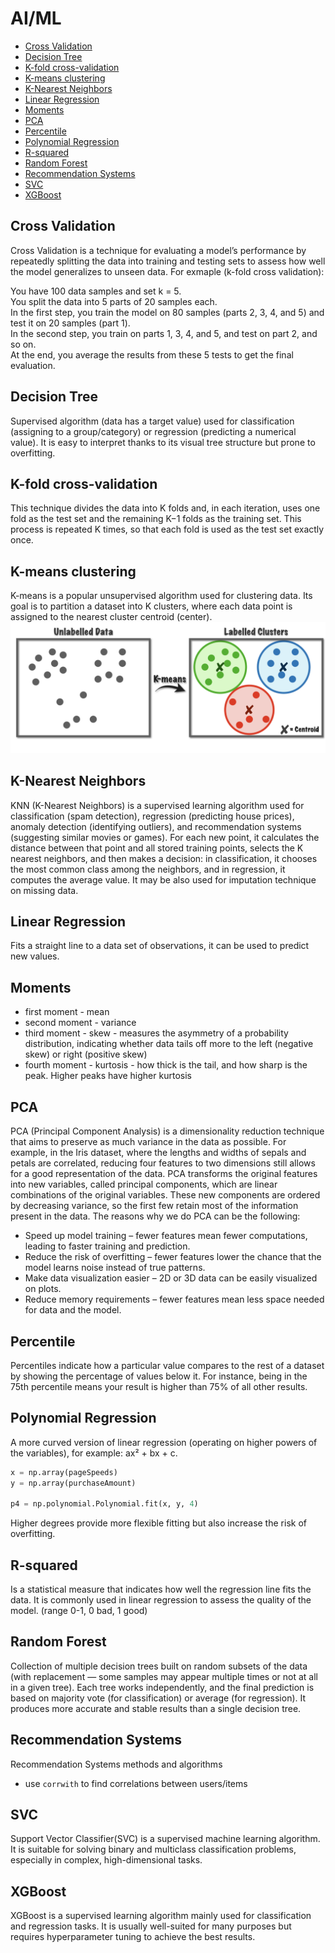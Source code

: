 # AI/ML
- [Cross Validation](#cross_validation)
- [Decision Tree](#decision_tree)
- [K-fold cross-validation](#k-fold_cross_validation)
- [K-means clustering](#k-means_clustering)
- [K-Nearest Neighbors](#k-nearest-neighbors)
- [Linear Regression](#linear_regression)
- [Moments](#moments)
- [PCA](#pca)
- [Percentile](#percentile)
- [Polynomial Regression](#polynomial_regression)
- [R-squared](#r-squared)
- [Random Forest](#random_forest)
- [Recommendation Systems](#recommendation_systems)
- [SVC](#svc)
- [XGBoost](#xgboost)

## Cross Validation <a name="cross_validation"></a>
Cross Validation is a technique for evaluating a model’s performance by repeatedly splitting the data into training and testing sets to assess how well the model generalizes to unseen data. For exmaple (k-fold cross validation):

You have 100 data samples and set k = 5.  
You split the data into 5 parts of 20 samples each.  
In the first step, you train the model on 80 samples (parts 2, 3, 4, and 5) and test it on 20 samples (part 1).  
In the second step, you train on parts 1, 3, 4, and 5, and test on part 2, and so on.  
At the end, you average the results from these 5 tests to get the final evaluation.

## Decision Tree <a name="decision_tree"></a>
Supervised algorithm (data has a target value) used for classification (assigning to a group/category) or regression (predicting a numerical value). It is easy to interpret thanks to its visual tree structure but prone to overfitting.

## K-fold cross-validation <a name="k-fold_cross_validation"></a>
This technique divides the data into K folds and, in each iteration, uses one fold as the test set and the remaining K−1 folds as the training set. This process is repeated K times, so that each fold is used as the test set exactly once. 

## K-means clustering <a name="k-means_clustering"></a>
K-means is a popular unsupervised algorithm used for clustering data. Its goal is to partition a dataset into K clusters, where each data point is assigned to the nearest cluster centroid (center).
![alt text](/__images/image.png)

## K-Nearest Neighbors <a name="k-nearest-neighbors"></a> 
KNN (K-Nearest Neighbors) is a supervised learning algorithm used for classification (spam detection), regression (predicting house prices), anomaly detection (identifying outliers), and recommendation systems (suggesting similar movies or games). For each new point, it calculates the distance between that point and all stored training points, selects the K nearest neighbors, and then makes a decision: in classification, it chooses the most common class among the neighbors, and in regression, it computes the average value. It may be also used for imputation technique on missing data.

## Linear Regression <a name="linear_regression"></a> 
Fits a straight line to a data set of observations, it can be used to predict new values.

## Moments <a name="moments"></a>
- first moment - mean
- second moment - variance
- third moment - skew -  measures the asymmetry of a probability distribution, indicating whether data tails off more to the left (negative skew) or right (positive skew)
- fourth moment - kurtosis - how thick is the tail, and how sharp is the peak. Higher peaks have higher kurtosis

## PCA <a name="pca"></a>
PCA (Principal Component Analysis) is a dimensionality reduction technique that aims to preserve as much variance in the data as possible. For example, in the Iris dataset, where the lengths and widths of sepals and petals are correlated, reducing four features to two dimensions still allows for a good representation of the data. PCA transforms the original features into new variables, called principal components, which are linear combinations of the original variables. These new components are ordered by decreasing variance, so the first few retain most of the information present in the data.
The reasons why we do PCA can be the following:
 - Speed up model training – fewer features mean fewer computations, leading to faster training and prediction.
- Reduce the risk of overfitting – fewer features lower the chance that the model learns noise instead of true patterns.
- Make data visualization easier – 2D or 3D data can be easily visualized on plots.
- Reduce memory requirements – fewer features mean less space needed for data and the model.

## Percentile <a name="percentile"></a>
Percentiles indicate how a particular value compares to the rest of a dataset by showing the percentage of values below it. For instance, being in the 75th percentile means your result is higher than 75% of all other results.

## Polynomial Regression <a name="polynomial_regression"></a>
A more curved version of linear regression (operating on higher powers of the variables), for example: ax² + bx + c. 
```python
x = np.array(pageSpeeds)
y = np.array(purchaseAmount)

p4 = np.polynomial.Polynomial.fit(x, y, 4)
```

Higher degrees provide more flexible fitting but also increase the risk of overfitting.

## R-squared <a name="r-squared"></a>
Is a statistical measure that indicates how well the regression line fits the data. It is commonly used in linear regression to assess the quality of the model. (range 0-1, 0 bad, 1 good)

## Random Forest <a name="random_forest"></a>
Collection of multiple decision trees built on random subsets of the data (with replacement — some samples may appear multiple times or not at all in a given tree). Each tree works independently, and the final prediction is based on majority vote (for classification) or average (for regression). It produces more accurate and stable results than a single decision tree.

## Recommendation Systems <a name="recommendation_systems"></a>
Recommendation Systems methods and algorithms
- use `corrwith` to find correlations between users/items

## SVC <a name="svc"></a>
Support Vector Classifier(SVC) is a supervised machine learning algorithm. It is suitable for solving binary and multiclass classification problems, especially in complex, high-dimensional tasks.

## XGBoost <a name="xgboost"></a>
XGBoost is a supervised learning algorithm mainly used for classification and regression tasks. It is usually well-suited for many purposes but requires hyperparameter tuning to achieve the best results.